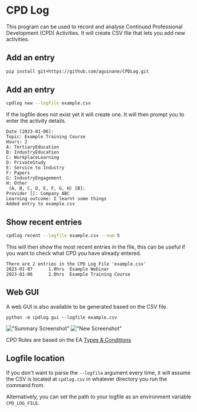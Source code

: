 # CPD Log

This program can be used to record and analyse Continued Professional Development (CPD) Activities. It will create CSV file that lets you add new activities.

## Add an entry

```sh
pip install git+https://github.com/aguinane/CPDLog.git
```

## Add an entry

```sh
cpdlog new --logfile example.csv
```

If the logfile does not exist yet it will create one. It will then prompt you to enter the activity details.

```
Date [2023-01-06]:
Topic: Example Training Course
Hours: 2
A: TertiaryEducation
B: IndustryEducation
C: WorkplaceLearning
D: PrivateStudy
E: Service to Industry
F: Papers
G: IndustryEngagement
H: Other
 (A, B, C, D, E, F, G, H) [B]:
Provider []: Company ABC
Learning outcome: I learnt some things
Added entry to example.csv
```


## Show recent entries

```sh
cpdlog recent --logfile example.csv --num 5
```

This will then show the most recent entries in the file, this can be useful if you want to check what CPD you have already entered. 

```
There are 2 entries in the CPD Log File 'example.csv'
2023-01-07      1.0hrs  Example Webinar
2023-01-06      2.0hrs  Example Training Course
```

## Web GUI

A web GUI is also available to be generated based on the CSV file. 

```python -m cpdlog gui --logfile example.csv```

!["Summary Screenshot"](docs/web-summary.png "Summary Screenshot") !["New Screenshot"](docs/web-new.png "New Screenshot")

CPD Rules are based on the EA [Types & Conditions](https://www.engineersaustralia.org.au/sites/default/files/content-files/2016-12/cpd_types_and_conditions_march_2014.pdf)


## Logfile location

If you don't want to parse the  `--logfile` argument every time, it will assume the CSV is located at `cpdlog.csv` in whatever directory you run the command from.

Alternatively, you can set the path to your logfile as an environment variable `CPD_LOG_FILE`.

